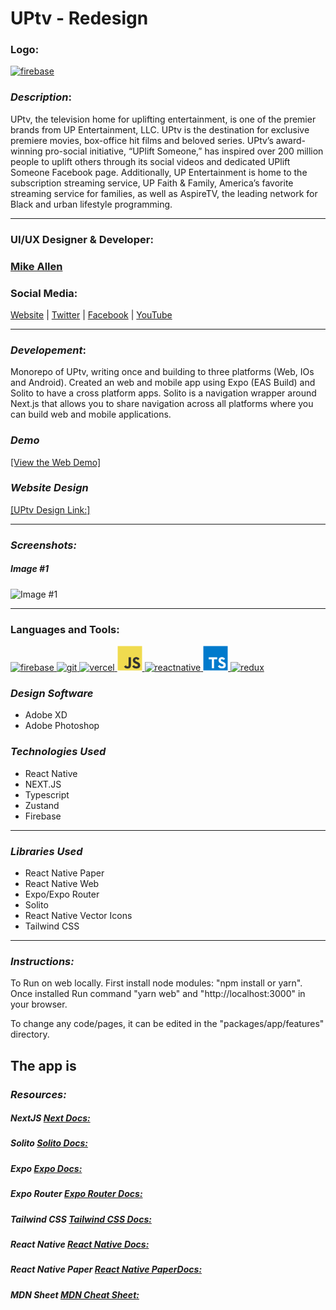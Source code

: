 # UPtv - Redesign

### Logo:

<p align="left">  <a href="https://www.uptv.com" target="_blank" rel="noreferrer"> <img src="https://uptv.com/wp-content/themes/uptv2020/img/uptv-logo-white.svg" alt="firebase" width="400" /> </a> 
</p>

### **_Description_**:

UPtv, the television home for uplifting entertainment, is one of the premier brands from UP Entertainment, LLC. UPtv is the destination for exclusive premiere movies, box-office hit films and beloved series. UPtv’s award-winning pro-social initiative, “UPlift Someone,” has inspired over 200 million people to uplift others through its social videos and dedicated UPlift Someone Facebook page. Additionally, UP Entertainment is home to the subscription streaming service, UP Faith & Family, America’s favorite streaming service for families, as well as AspireTV, the leading network for Black and urban lifestyle programming.

---

### UI/UX Designer & Developer:

### [Mike Allen](https://www.linkedin.com/in/michael-allen-3b538429)

### Social Media:

[Website](https://www.uptv.com) | [Twitter](https://www.twitter.com/uptv) | [Facebook](https://www.facebook.com/UPtv) | [YouTube](https://www.youtube.com/user/upliftingtv)

---

### **_Developement_**:

Monorepo of UPtv, writing once and building to three platforms (Web, IOs and Android). Created an web and mobile app using Expo (EAS Build) and Solito to have a cross platform apps. Solito is a navigation wrapper around Next.js that allows you to share navigation across all platforms where you can build web and mobile applications.

### **_Demo_**

[[View the Web Demo]](https://uptvmono-next-git-main-mikefacesny.vercel.app/movies)

### **_Website Design_**

[[UPtv Design Link:]](https://www.behance.net/gallery/170347715/UPtv-Redesign)

---

### **_Screenshots:_**

##### Image #1

![Image #1](https://mir-s3-cdn-cf.behance.net/project_modules/2800_opt_1/68de23170347715.645c3113ee8a9.jpg)

---

<h3 align="left">Languages and Tools:</h3>
<p align="left">  <a href="https://firebase.google.com/" target="_blank" rel="noreferrer"> <img src="https://www.vectorlogo.zone/logos/firebase/firebase-icon.svg" alt="firebase" width="40" height="40"/> </a> <a href="https://nextjs.org/" target="_blank" rel="noreferrer"> <img src="https://ui-lib.com/blog/wp-content/uploads/2021/12/nextjs-boilerplate-logo.png" alt="git" width="40" height="40"/> </a> <a  href="https://vercel.com" target="_blank" rel="noreferrer"> <img src="https://encrypted-tbn0.gstatic.com/images?q=tbn:ANd9GcS-vtiBy89TRfu4e7bC7WJpf1IX1TPuOvyhJw&usqp=CAU" alt="vercel" width="40" height="40" /> </a><a href="https://developer.mozilla.org/en-US/docs/Web/JavaScript" target="_blank" rel="noreferrer"> <img src="https://raw.githubusercontent.com/devicons/devicon/master/icons/javascript/javascript-original.svg" alt="javascript" width="40" height="40"/> </a>  <a href="https://reactnative.dev/" target="_blank" rel="noreferrer"> <img src="https://reactnative.dev/img/header_logo.svg" alt="reactnative" width="40" height="40"/> </a></a>  <a href="https://www.typescriptlang.org/" target="_blank" rel="noreferrer"> <img src="https://raw.githubusercontent.com/devicons/devicon/master/icons/typescript/typescript-original.svg" alt="typescript" width="40" height="40"/> </a> <a href="https://github.com/pmndrs/zustand#typescript-usage" target="_blank" rel="noreferrer"> <img src="https://img.stackshare.io/service/11559/zustand.png" alt="redux" width="40" height="40"/> </a> </p>

### **_Design Software_**

- Adobe XD
- Adobe Photoshop

### **_Technologies Used_**

- React Native
- NEXT.JS
- Typescript
- Zustand
- Firebase

---

### **_Libraries Used_**

- React Native Paper
- React Native Web
- Expo/Expo Router
- Solito
- React Native Vector Icons
- Tailwind CSS

---

### **_Instructions:_**

To Run on web locally. First install node modules: "npm install or yarn". Once installed Run command "yarn web" and "http://localhost:3000" in your browser.

To change any code/pages, it can be edited in the "packages/app/features" directory.

## The app is

### **_Resources:_**

##### NextJS [Next Docs:](https://nextjs.org/docs)

##### Solito [Solito Docs:](https://nextjs.org/docs)

##### Expo [Expo Docs:](https://docs.expo.dev/)

##### Expo Router [Expo Router Docs:](https://expo.github.io/router/docs/)

##### Tailwind CSS [Tailwind CSS Docs:](https://tailwindcss.com/docs/installation)

##### React Native [React Native Docs:](https://reactnative.dev)

##### React Native Paper [React Native PaperDocs:](https://callstack.github.io/react-native-paper/docs/guides/getting-started/)

##### MDN Sheet [MDN Cheat Sheet:](https://developer.mozilla.org/en-US/docs/Web/API/Element/getBoundingClientRect)
